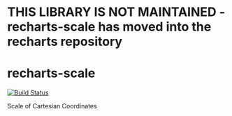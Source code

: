 # THIS LIBRARY IS NOT MAINTAINED - recharts-scale has moved into the recharts repository

# recharts-scale

[![Build Status](https://github.com/recharts/recharts-scale/workflows/ci/badge.svg)](https://github.com/recharts/recharts-scale/actions)

Scale of Cartesian Coordinates
